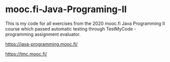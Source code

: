 # mooc.fi-Java-Programing-II

This is my code for all exercises from the 2020 mooc.fi Java Programming II course which passed automatic testing through TestMyCode - programming assignment evaluator.

https://java-programming.mooc.fi/

https://tmc.mooc.fi/
